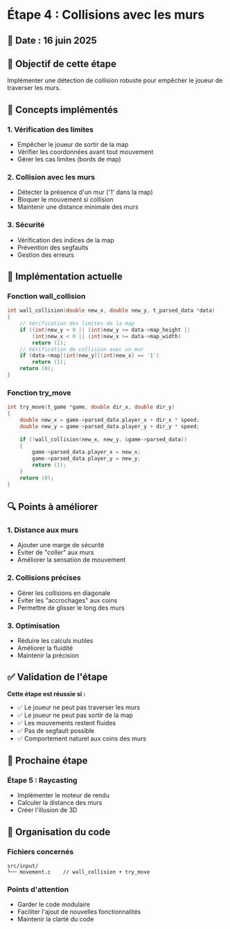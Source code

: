 # Étape 4 : Collisions avec les murs

## 📅 Date : 16 juin 2025

## 🎯 Objectif de cette étape
Implémenter une détection de collision robuste pour empêcher le joueur de traverser les murs.

## 🧠 Concepts implémentés

### 1. Vérification des limites
- Empêcher le joueur de sortir de la map
- Vérifier les coordonnées avant tout mouvement
- Gérer les cas limites (bords de map)

### 2. Collision avec les murs
- Détecter la présence d'un mur ('1' dans la map)
- Bloquer le mouvement si collision
- Maintenir une distance minimale des murs

### 3. Sécurité
- Vérification des indices de la map
- Prévention des segfaults
- Gestion des erreurs

## 📐 Implémentation actuelle

### Fonction wall_collision
```c
int wall_collision(double new_x, double new_y, t_parsed_data *data)
{
    // Vérification des limites de la map
    if ((int)new_y < 0 || (int)new_y >= data->map_height || 
        (int)new_x < 0 || (int)new_x >= data->map_width)
        return (1);
    // Vérification de collision avec un mur
    if (data->map[(int)new_y][(int)new_x] == '1')
        return (1);
    return (0);
}
```

### Fonction try_move
```c
int try_move(t_game *game, double dir_x, double dir_y)
{
    double new_x = game->parsed_data.player_x + dir_x * speed;
    double new_y = game->parsed_data.player_y + dir_y * speed;
    
    if (!wall_collision(new_x, new_y, &game->parsed_data))
    {
        game->parsed_data.player_x = new_x;
        game->parsed_data.player_y = new_y;
        return (1);
    }
    return (0);
}
```

## 🔍 Points à améliorer

### 1. Distance aux murs
- Ajouter une marge de sécurité
- Éviter de "coller" aux murs
- Améliorer la sensation de mouvement

### 2. Collisions précises
- Gérer les collisions en diagonale
- Éviter les "accrochages" aux coins
- Permettre de glisser le long des murs

### 3. Optimisation
- Réduire les calculs inutiles
- Améliorer la fluidité
- Maintenir la précision

## ✅ Validation de l'étape

**Cette étape est réussie si :**
- ✅ Le joueur ne peut pas traverser les murs
- ✅ Le joueur ne peut pas sortir de la map
- ✅ Les mouvements restent fluides
- ✅ Pas de segfault possible
- ✅ Comportement naturel aux coins des murs

## 🚀 Prochaine étape

### Étape 5 : Raycasting
- Implémenter le moteur de rendu
- Calculer la distance des murs
- Créer l'illusion de 3D

## 📁 Organisation du code

### Fichiers concernés
```
src/input/
└── movement.c    // wall_collision + try_move
```

### Points d'attention
- Garder le code modulaire
- Faciliter l'ajout de nouvelles fonctionnalités
- Maintenir la clarté du code 